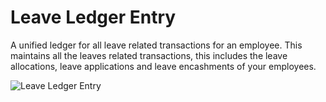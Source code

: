 <!-- add-breadcrumbs -->
# Leave Ledger Entry

A unified ledger for all leave related transactions for an employee. This maintains all the leaves related transactions, this includes the leave allocations, leave applications and leave encashments of your employees.

<img alt="Leave Ledger Entry" class="screenshot" src="{{docs_base_url}}/assets/img/human-resources/leave-ledger-entry.png">

